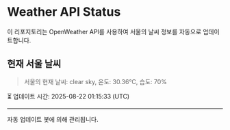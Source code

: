 
# Weather API Status

이 리포지토리는 OpenWeather API를 사용하여 서울의 날씨 정보를 자동으로 업데이트합니다.

## 현재 서울 날씨
> 서울의 현재 날씨: clear sky, 온도: 30.36°C, 습도: 70%

⏳ 업데이트 시간: 2025-08-22 01:15:33 (UTC)

---
자동 업데이트 봇에 의해 관리됩니다.
